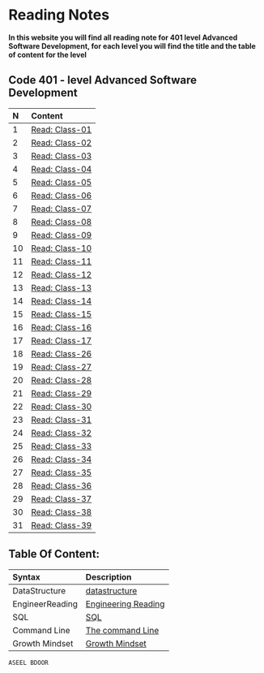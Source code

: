 # Reading Notes
**In this website you will find all reading note for 401 level Advanced Software Development, for each level you will find the title and the table of content for the level**

## Code 401 - level Advanced Software Development
|N|Content|
|:------------|:-------------|
|1|[Read: Class-01](./Code401/class-01.md)|
|2|[Read: Class-02](./Code401/class-02.md)|
|3|[Read: Class-03](./Code401/class-03.md)|
|4|[Read: Class-04](./Code401/class-04.md)|
|5|[Read: Class-05](./Code401/class-05.md)|
|6|[Read: Class-06](./Code401/class-06.md)|
|7|[Read: Class-07](./Code401/class-07.md)|
|8|[Read: Class-08](./Code401/class-08.md)|
|9|[Read: Class-09](./Code401/class-09.md)|
|10|[Read: Class-10](./Code401/class-10.md)|
|11|[Read: Class-11](./Code401/class-11.md)|
|12|[Read: Class-12](./Code401/class-12.md)|
|13|[Read: Class-13](./Code401/class-13.md)|
|14|[Read: Class-14](./Code401/class-14.md)|
|15|[Read: Class-15](./Code401/class-15.md)|
|16|[Read: Class-16](./Code401/class-16.md)|
|17|[Read: Class-17](./Code401/class-17.md)|
|18|[Read: Class-26](./Code401/class-26.md)|
|19|[Read: Class-27](./Code401/class-27.md)|
|20|[Read: Class-28](./Code401/class-28.md)|
|21|[Read: Class-29](./Code401/class-29.md)|
|22|[Read: Class-30](./Code401/class-30.md)|
|23|[Read: Class-31](./Code401/class-31.md)|
|24|[Read: Class-32](./Code401/class-32.md)|
|25|[Read: Class-33](./Code401/class-33.md)|
|26|[Read: Class-34](./Code401/class-34.md)|
|27|[Read: Class-35](./Code401/class-35.md)|
|28|[Read: Class-36](./Code401/class-36.md)|
|29|[Read: Class-37](./Code401/class-37.md)|
|30|[Read: Class-38](./Code401/class-38.md)|
|31|[Read: Class-39](./Code401/class-39.md)|

## Table Of Content: ##
 | Syntax      | Description |    
| :---      |    :----  |          
| DataStructure      | [datastructure](./prep/stracture.md)       
| EngineerReading   | [Engineering Reading](./prep/engineer.md)         
|SQL| [SQL](./prep/sql.png)
|Command Line | [The command Line](./prep/command.md)
|Growth Mindset | [Growth Mindset](./prep/mindset.md)

`ASEEL BDOOR`